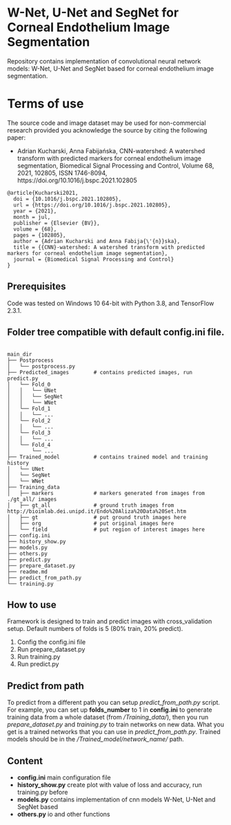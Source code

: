 # W-Net, U-Net and SegNet for Corneal Endothelium Image Segmentation
<p>Repository contains implementation of convolutional neural network models: W-Net, U-Net and SegNet based for corneal endothelium image segmentation.<p>

# Terms of use
<p>The source code and image dataset may be used for non-commercial research provided you acknowledge the source by citing the following paper:<p>

<ul>
  <li> Adrian Kucharski, Anna Fabijańska, CNN-watershed: A watershed transform with predicted markers for corneal endothelium image segmentation, Biomedical Signal Processing and Control, Volume 68, 2021, 102805, ISSN 1746-8094, https://doi.org/10.1016/j.bspc.2021.102805</li>
</ul>
  
<pre><code>@article{Kucharski2021,
  doi = {10.1016/j.bspc.2021.102805},
  url = {https://doi.org/10.1016/j.bspc.2021.102805},
  year = {2021},
  month = jul,
  publisher = {Elsevier {BV}},
  volume = {68},
  pages = {102805},
  author = {Adrian Kucharski and Anna Fabija{\'{n}}ska},
  title = {{CNN}-watershed: A watershed transform with predicted markers for corneal endothelium image segmentation},
  journal = {Biomedical Signal Processing and Control}
}</code></pre>
 
## Prerequisites
Code was tested on Windows 10 64-bit with Python 3.8, and TensorFlow 2.3.1.

## Folder tree compatible with default config.ini file.
<pre><code>
main_dir
├── Postprocess
│   └── postprocess.py
├── Predicted_images        # contains predicted images, run predict.py
│   └── Fold_0
│   │   └── UNet
│   │   └── SegNet
│   │   └── WNet
│   └── Fold_1
│   │   └── ...
│   └── Fold_2
│   │   └── ...
│   └── Fold_3
│   │   └── ...
│   └── Fold_4  
│       └── ...
├── Trained_model           # contains trained model and training history
│   └── UNet                
│   └── SegNet                
│   └── WNet              
├── Training_data
│   ├── markers             # markers generated from images from ./gt_all/ images
│   ├── gt_all              # ground truth images from http://bioimlab.dei.unipd.it/Endo%20Aliza%20Data%20Set.htm
│   ├── gt                  # put ground truth images here
│   ├── org                 # put original images here
│   └── field               # put region of interest images here
├── config.ini
├── history_show.py
├── models.py
├── others.py
├── predict.py
├── prepare_dataset.py
├── readme.md
├── predict_from_path.py 
└── training.py
</code></pre>

## How to use
Framework is designed to train and predict images with cross_validation setup. Default numbers of folds is 5 (80% train, 20% predict).

<ol>
<li>Config the config.ini file</li>
<li>Run prepare_dataset.py</li>
<li>Run training.py</li>
<li>Run predict.py</li>
</ol>

## Predict from path
To predict from a different path you can setup <i>predict_from_path.py</i> script. For example, you can set up <b>folds_number</b> to 1 in <b>config.ini</b> to generate training data from a whole dataset (from <i>/Training_data/</i>), then you run <i>prepare_dataset.py</i> and <i>training.py</i> to train networks on new data. What you get is a trained networks that you can use in <i>predict_from_path.py</i>. Trained models should be in the <i>/Trained_model/network_name/</i> path.

## Content
<ul>
<li> <b>config.ini</b> main configuration file </li>
<li> <b>history_show.py</b> create plot with value of loss and accuracy, run training.py before </li>
<li> <b>models.py</b> contains implementation of cnn models W-Net, U-Net and SegNet based</li>
<li> <b>others.py</b> io and other functions</li>
</ul>

